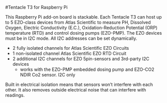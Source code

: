 <!--
---
name: Tentacle T3 for Raspberry Pi
class: board
type: sensor
formfactor: Custom
manufacturer: Whitebox Labs
description: A stackable add-on board to host up to 5 Atlas Scientific EZO device to measure PH, Dissolved Oxygen, Electric Conductivity (E.C.), Oxidation-Reduction Potential (ORP) temperature (RTD) and control dosing pumps (EZO-PMP).
url: https://www.whiteboxes.ch/docs/tentacle/t3
github: https://github.com/whitebox-labs/tentacle-raspi-oshw
buy: https://www.whiteboxes.ch/shop/tentacle-t3-for-raspberry-pi
image: 'whitebox-tentacle-t3.png'
pincount: 40
eeprom: no
power:
  '1':
ground:
  '6':
  '9':
  '14':
  '20':
  '25':
  '30':
  '34':
  '39':
pin:
  '3':
    mode: i2c
  '5':
    mode: i2c
i2c:
  'dynamic':
    name: Atlas Scientific EZO
    device: multiple
install:
  'devices':
    - 'i2c'
  'apt':
    - 'python-smbus'
    - 'python3-smbus'
    - 'python-dev'
    - 'python3-dev'
-->
#Tentacle T3 for Raspberry Pi

This Raspberry Pi add-on board is stackable. Each Tentacle T3 can host up to 5 EZO-class devices from Atlas Scientific to measure PH, Dissolved Oxygen, Electric Conductivity (E.C.), Oxidation-Reduction Potential (ORP) temperature (RTD) and control dosing pumps (EZO-PMP). The EZO devices must be in I2C mode. All I2C addresses can be set dynamically.

- 2 fully isolated channels for Atlas Scientific EZO Circuits
- 1 non-isolated channel Atlas Scientific EZO RTD Circuit
- 2 additional I2C channels for EZO 5pin-sensors and 3rd-party I2C devices
  - works with the EZO-PMP embedded dosing pump and EZO-CO2 NDIR Co2 sensor.
I2C only

Built in electrical isolation means that sensors won’t interfere with each other. It also removes outside electrical noise that can interfere with readings.
